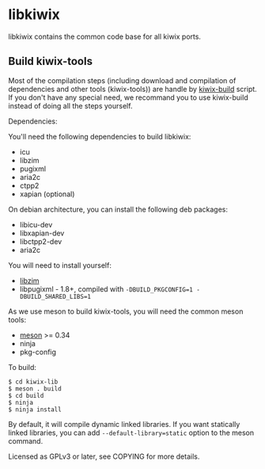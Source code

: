 libkiwix
========

libkiwix contains the common code base for all kiwix ports.



Build kiwix-tools
-----------------


Most of the compilation steps (including download and
compilation of dependencies and other tools (kiwix-tools)) are handle
by [kiwix-build](https://github.com/kiwix/kiwix-build) script.
If you don't have any special need, we recommand you to use kiwix-build
instead of doing all the steps yourself.

Dependencies:

You'll need the following dependencies to build libkiwix:

* icu
* libzim
* pugixml
* aria2c
* ctpp2
* xapian (optional)

On debian architecture, you can install the following deb packages:
* libicu-dev
* libxapian-dev
* libctpp2-dev
* aria2c

You will need to install yourself:
* [libzim](http://www.openzim.org/wiki/Zimlib)
* libpugixml - 1.8+, compiled with `-DBUILD_PKGCONFIG=1 -DBUILD_SHARED_LIBS=1`

As we use meson to build kiwix-tools, you will need the common meson tools:
* [meson](http://mesonbuild.com/) >= 0.34
* ninja
* pkg-config

To build:

```
$ cd kiwix-lib
$ meson . build
$ cd build
$ ninja
$ ninja install
```

By default, it will compile dynamic linked libraries.
If you want statically linked libraries, you can add `--default-library=static`
option to the meson command.

Licensed as GPLv3 or later, see COPYING for more details.
